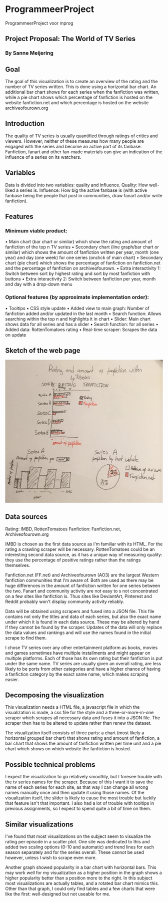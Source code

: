 # ProgrammeerProject
ProgrammeerProject voor mprog

## Project Proposal: The World of TV Series
### By Sanne Meijering


## Goal
The goal of this visualization is to create an overview of the rating and the number of  TV series written. This is done using a horizontal bar chart. An additional bar chart shows for each series when the fanfiction was written, while a pie chart shows which percentage of fanfiction is hosted on the website fanfiction.net and which percentage is hosted on the website archiveofourown.org

## Introduction
The quality of TV series is usually quantified through ratings of critics and viewers. However, neither of these measures how many people are engaged with the series and become an active part of its fanbase. Fanfiction, fanart and other fan-made materials can give an indication of the influence of a series on its watchers.

## Variables
Data is divided into two variables: quality and influence.
Quality: How well-liked a series is.
Influence: How big the active fanbase is (with active fanbase being the people that post in communities, draw fanart and/or write fanfiction).

## Features
### Minimum viable product:
•	Main chart (bar chart or similar) which show the rating and amount of fanfiction of the top n TV series
•	Secondary chart (line graph/bar chart or similar) which shows the amount of fanfiction written per year, month (one year) and day (one week) for one series (onclick of main chart)
•	Secondary chart (pie chart) which shows the percentage of fanfiction on fanfiction.net and the percentage of fanfiction on archiveofourown.
•	Extra interactivity 1: Switch between sort by highest rating and sort by most fanfiction with buttons
•	Extra interactivity 2: Switch between fanfiction per year, month and day with a drop-down menu

### Optional features (by approximate implementation order):
•	Tooltips
•	CSS style update
•	Added view to main graph: Number of fanfiction added and/or updated in the last month
•	Search function: Allows searching within the top n and highlights it in chart
•	Slider: Main chart shows data for all series and has a slider
•	Search function: for all series
•	Added data: RottenTomatoes rating
•	Real-time scraper: Scrapes the data on update

## Sketch of the web page
![](doc/Sketch.jpg)

## Data sources
Rating: IMBD, RottenTomatoes
Fanfiction: Fanfiction.net, Archiveofourown.org

IMBD is chosen as the first data source as I'm familiar with its HTML. For the rating a crawling scraper will be necessary. RottenTomatoes could be an interesting second data source, as it has a unique way of measuring quality: they use the percentage of positive ratings rather than the ratings themselves.

Fanfiction.net (FF.net) and Archiveofourown (AO3) are the largest Western fanfiction communities that I'm aware of. Both are used as there may be huge differences in the amount of fanfiction written for one series between the two.
Fanart and community activity are not easy to s not concentrated on a few sites like fanfiction is. Thus sites like DeviantArt, Pinterest and Reddit probably won't display community activity reliably.

Data will be obtained using scrapers and fused into a JSON file. This file contains not only the titles and data of each series, but also the exact name under which it is found in each data source. These may be altered by hand if they cannot be found by the scraper. Updates of the data will only replace the data values and rankings and will use the names found in the initial scrape to find them.

I chose TV series over any other entertainment platform as books, movies and games sometimes have multiple installments and might appear on multiple platforms. Each of those has its own rating but their fanfiction is put under the same name. TV series are usually given an overall rating, are less likely to be ports from other categories and have a higher chance of having a fanfiction category by the exact same name, which makes scraping easier.

## Decomposing the visualization
This visualization needs a HTML file, a javascript file in which the visualization is made, a css file for the style and a three-or-more-in-one scraper which scrapes all necessary data and fuses it into a JSON file. The scraper then has to be altered to update rather than renew the dataset.

The visualization itself consists of three parts: a chart (most likely a horizontal grouped bar chart) that shows rating and amount of fanfiction, a bar chart that shows the amount of fanfiction written per time unit and a pie chart which shows on which website the fanfiction is hosted.

## Possible technical problems
I expect the visualization to go relatively smoothly, but I foresee trouble with the tv series names for the scraper. Because of this I want it to save the name of each series for each site, as that way I can change all wrong names manually once and then update it using those names. Of the visualization itself, the slider is likely to cause the most trouble but luckily that feature isn't that important. I also had a lot of trouble with tooltips in previous assignments, so I expect to spend quite a bit of time on them.

## Similar visualizations
I've found that most visualizations on the subject seem to visualize the rating per episode in a scatter plot. One site was dedicated to this and added two scaling options (0-10 and automatic) and trend lines for each season separately and for the series overall. These cannot be used however, unless I wish to scrape even more.

Another graph showed popularity in a bar chart with horizontal bars. This may work well for my visualization as a higher position in the graph shows a higher popularity better than a position more to the right. In this subject most visualizations are actually tables, and a rotated bar chart mimics this. Other than that graph, I could only find tables and a few charts that were like the first: well-designed but not useable for me.
